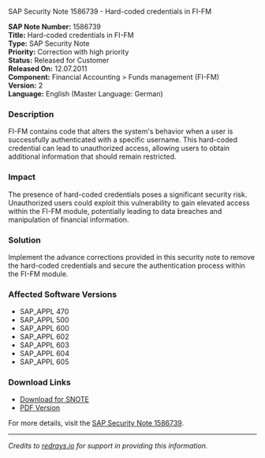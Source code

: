 SAP Security Note 1586739 - Hard-coded credentials in FI-FM

**SAP Note Number:** 1586739  
**Title:** Hard-coded credentials in FI-FM  
**Type:** SAP Security Note  
**Priority:** Correction with high priority  
**Status:** Released for Customer  
**Released On:** 12.07.2011  
**Component:** Financial Accounting > Funds management (FI-FM)  
**Version:** 2  
**Language:** English (Master Language: German)  

### Description
FI-FM contains code that alters the system's behavior when a user is successfully authenticated with a specific username. This hard-coded credential can lead to unauthorized access, allowing users to obtain additional information that should remain restricted.

### Impact
The presence of hard-coded credentials poses a significant security risk. Unauthorized users could exploit this vulnerability to gain elevated access within the FI-FM module, potentially leading to data breaches and manipulation of financial information.

### Solution
Implement the advance corrections provided in this security note to remove the hard-coded credentials and secure the authentication process within the FI-FM module.

### Affected Software Versions
- SAP_APPL 470
- SAP_APPL 500
- SAP_APPL 600
- SAP_APPL 602
- SAP_APPL 603
- SAP_APPL 604
- SAP_APPL 605

### Download Links
- [Download for SNOTE](https://notesdownloads.sap.com/note/0040000009418902017)
- [PDF Version](https://userapps.support.sap.com/sap/support/sfm/notes/print/0001586739?language=en-US&token=CF9C5895F37C832437D66B808F782006)

For more details, visit the [SAP Security Note 1586739](https://me.sap.com/notes/1586739).

---

*Credits to [redrays.io](https://redrays.io) for support in providing this information.*